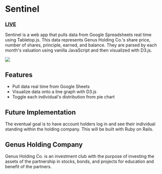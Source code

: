 # Sentinel
<h3><a href="http://johnrudell.com/sentinel/">LIVE</a></h3>

Sentinel is a web app that pulls data from Google Spreadsheets real time using Tabletop.js. This data represents Genus Holding Co.'s share price, number of shares, principle, earned, and balance. They are parsed by each month's valuation using vanilla JavaScript and then visualized with D3.js.

<img src="https://s3.amazonaws.com/johnrudell-port-dev/desktop/sentinel-d.png"></img>

## Features
  + Pull data real time from Google Sheets
  + Visualize data onto a line graph with D3.js
  + Toggle each individual's distribution from pie chart
  
## Future Implementation
The eventual goal is to have account holders log in and see their individual standing within the holding company. This will be built with Ruby on Rails.
  
## Genus Holding Company
Genus Holding Co. is an investment club with the purpose of investing the assets of the partnership in stocks, bonds, and projects for education and benefit of the partners.


 
